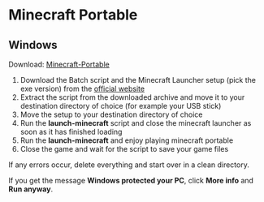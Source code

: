 # Minecraft Portable
## Windows

Download: [Minecraft-Portable](https://github.com/masterflitzer/minecraft-portable/archive/main.zip)

1. Download the Batch script and the Minecraft Launcher setup (pick the exe version) from the [official website](https://minecraft.net/download/alternative/)
1. Extract the script from the downloaded archive and move it to your destination directory of choice (for example your USB stick)
1. Move the setup to your destination directory of choice
1. Run the **launch-minecraft** script and close the minecraft launcher as soon as it has finished loading
1. Run the **launch-minecraft** and enjoy playing minecraft portable
1. Close the game and wait for the script to save your game files

If any errors occur, delete everything and start over in a clean directory.

If you get the message **Windows protected your PC**, click **More info** and **Run anyway**.
